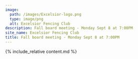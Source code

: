 ```yaml
---
image:
  path: /images/Excelsior-logo.png
  type: image/png
  alt: Excelsior Fencing Club
description: Fall board meeting - Monday Sept 8 at 7:00PM
site_name: Excelsior Fencing Club
title: Fall board meeting - Monday Sept 8 at 7:00PM
---
```


{% include_relative content.md %}
